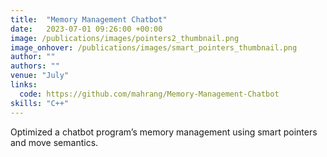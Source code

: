 ```yaml
---
title:  "Memory Management Chatbot"
date:   2023-07-01 09:26:00 +00:00
image: /publications/images/pointers2_thumbnail.png
image_onhover: /publications/images/smart_pointers_thumbnail.png
author: ""
authors: ""
venue: "July"
links:
  code: https://github.com/mahrang/Memory-Management-Chatbot
skills: "C++"
---
```

Optimized a chatbot program’s memory management using smart pointers and move semantics.
